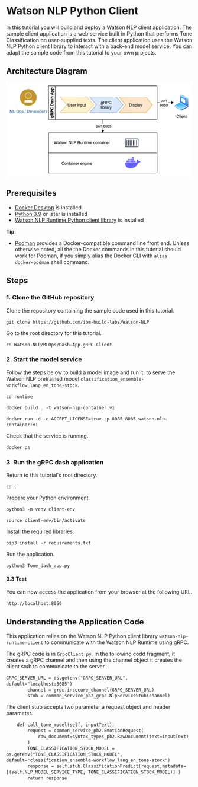 # Watson NLP Python Client

In this tutorial you will build and deploy a Watson NLP client application.  The sample client application is a web service built in Python that performs Tone Classification on user-supplied texts.  The client application uses the Watson NLP Python client library to interact with a back-end model service. You can adapt the sample code from this tutorial to your own projects.

## Architecture Diagram

![Reference architecure](images/gRPC_dash_app_architecture.png)

## Prerequisites

- [Docker Desktop](https://docs.docker.com/get-docker/) is installed
- [Python 3.9](https://www.python.org/downloads/) or later is installed
- [Watson NLP Runtime Python client library](https://github.com/ibm-build-labs/Watson-NLP/blob/main/MLOps/access/README.md#python) is installed

**Tip**:

- [Podman](https://podman.io/getting-started/installation) provides a Docker-compatible command line front end. Unless otherwise noted, all the the Docker commands in this tutorial should work for Podman, if you simply alias the Docker CLI with `alias docker=podman` shell command.

## Steps

### 1. Clone the GitHub repository

Clone the repository containing the sample code used in this tutorial.
```
git clone https://github.com/ibm-build-labs/Watson-NLP
```
Go to the root directory for this tutorial.
```
cd Watson-NLP/MLOps/Dash-App-gRPC-Client
```

### 2. Start the model service
Follow the steps below to build a model image and run it, to serve the Watson NLP pretrained model `classification_ensemble-workflow_lang_en_tone-stock`.
```
cd runtime
```
```
docker build . -t watson-nlp-container:v1
```
```
docker run -d -e ACCEPT_LICENSE=true -p 8085:8085 watson-nlp-container:v1
```
Check that the service is running.
```
docker ps
```

### 3. Run the gRPC dash application

Return to this tutorial's root directory.
```
cd .. 
```
Prepare your Python environment.
```
python3 -m venv client-env
```
```
source client-env/bin/activate
```
Install the required libraries.
```
pip3 install -r requirements.txt 
```
Run the application.
```
python3 Tone_dash_app.py
```

#### 3.3 Test

You can now access the application from your browser at the following URL.

```
http://localhost:8050 
```

## Understanding the Application Code

This application relies on the Watson NLP Python client library `watson-nlp-runtime-client` to communicate with the Watson NLP Runtime using gRPC.

The gRPC code is in `GrpcClient.py`. In the following codd fragment, it creates a gRPC channel and then using the channel object it creates the client stub to communicate to the server.

```
GRPC_SERVER_URL = os.getenv("GRPC_SERVER_URL", default="localhost:8085")
        channel = grpc.insecure_channel(GRPC_SERVER_URL)
        stub = common_service_pb2_grpc.NlpServiceStub(channel)
```

The client stub accepts two parameter a request object and header parameter.

```
    def call_tone_model(self, inputText):
        request = common_service_pb2.EmotionRequest(
            raw_document=syntax_types_pb2.RawDocument(text=inputText)
        )
        TONE_CLASSIFICATION_STOCK_MODEL = os.getenv("TONE_CLASSIFICATION_STOCK_MODEL", default="classification_ensemble-workflow_lang_en_tone-stock")
        response = self.stub.ClassificationPredict(request,metadata=[(self.NLP_MODEL_SERVICE_TYPE, TONE_CLASSIFICATION_STOCK_MODEL)] )
        return response
```


